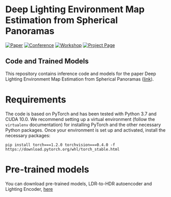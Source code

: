 # **Deep Lighting Environment Map Estimation from Spherical Panoramas**

[![Paper](http://img.shields.io/badge/paper-arxiv-critical.svg?style=plastic)]()
[![Conference](http://img.shields.io/badge/CVPR-2020-blue.svg?style=plastic)](http://cvpr2020.thecvf.com/)
[![Workshop](http://img.shields.io/badge/OmniCV-2020-lightblue.svg?style=plastic)](https://sites.google.com/view/omnicv-cvpr2020/home)
[![Project Page](http://img.shields.io/badge/Project-Page-blueviolet.svg?style=plastic)](https://vcl3d.github.io/DeepPanoramaLighting/)

## **Code and Trained Models**

This repository contains inference code and models for the paper Deep Lighting Environment Map Estimation from Spherical Panoramas ([link](arxiv_link_here)).


# Requirements
The code is based on PyTorch and has been tested with Python 3.7 and CUDA 10.0.
We recommend setting up a virtual environment (follow the `virtualenv` documentation) for installing PyTorch and the other necessary Python packages.
Once your environment is set up and activated, install the necessary packages:

`pip install torch===1.2.0 torchvision===0.4.0 -f https://download.pytorch.org/whl/torch_stable.html`

# Pre-trained models
You can download pre-trained models, LDR-to-HDR autoencoder and Lighting Encoder, [here](https://drive.google.com/file/d/1W7wmZt0AtBKu-jqEnd4aAL4c5dXczlh4/view?usp=sharing)
